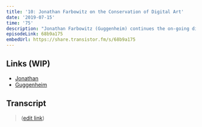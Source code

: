 ```yaml
---
title: '10: Jonathan Farbowitz on the Conservation of Digital Art'
date: '2019-07-15'
time: '75'
description: "Jonathan Farbowitz (Guggenheim) continues the on-going discussion of software preservation with Henry in talking about the goals of museums, the hard (and maybe impossible) task of keeping something around forever, the norms and steps of conservation, comparing physical and digital artwork, the importance of authors in conserving a piece, emulation vs. language porting (rewrites), a discussion about an art's "dependencies", possibly adding automated testing, and deprecations/breakages in environments/standards."
episodeLink: 68b9a175
embedUrl: https://share.transistor.fm/s/68b9a175
---
```


## Links (WIP)

- [Jonathan](https://twitter.com/jfarbowitz)
- [Guggenheim](https://twitter.com/Guggenheim)

## Transcript

> ([edit link](https://github.com/hzoo/maintainersanonymous.com/edit/master/src/pages/conservation.md))
